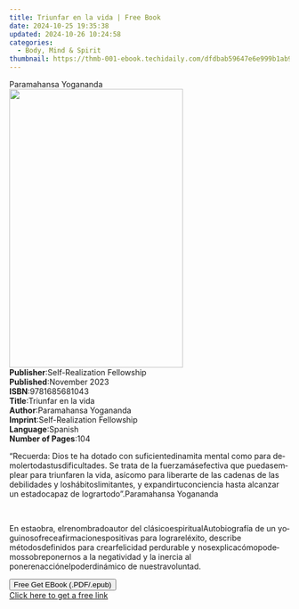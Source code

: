 ```yaml
---
title: Triunfar en la vida | Free Book
date: 2024-10-25 19:35:38
updated: 2024-10-26 10:24:58
categories:
  - Body, Mind & Spirit
thumbnail: https://thmb-001-ebook.techidaily.com/dfdbab59647e6e999b1ab9e1748f4d74d54f7280dfc6c30015a3ba7b9265f703.jpg
---
```

<main id="book-container">
  <div class="flex flex-col">
    <div class="book-brief flex-1 py-6 px-4 sm:p-6 md:py-10 md:px-8">
      <!-- brief-->
      <div class="book-brief-main">Paramahansa Yogananda</div>
    </div>
    <div
      class="book-meta-info flex-1 grid gap-4 col-start-1 col-end-3 row-start-1 sm:mb-6 sm:grid-cols-4 lg:gap-6 lg:col-start-2 lg:row-end-6 lg:row-span-6 lg:mb-0"
    >
      <div
        class="book-meta-info-left place-content-center mt-4 p-4 text-sm leading-6 col-start-2 col-span-2 dark:text-slate-400"
      >
        <img
          class="w-full h-500 object-cover rounded-lg sm:h-255 sm:col-span-2 lg:col-span-full"
          src="https://img-001-ebook.techidaily.com/e965c9ca1544445562ac55814305b54127720e273da635edbd5aa660302da754.jpg"
          alt=""
          width="312"
          height="500"
        />
      </div>
      <div
        class="book-meta-info-right mt-2 col-start-1 row-start-2 col-span-3 self-center"
      >
        <!-- meta data  -->
        <div class="flex flex-col px-4 md:px-8">
          <div class="flex-1">
            <strong>Publisher</strong>:<span class="px-2"
              >Self-Realization Fellowship</span
            >
          </div>
          <div class="flex-1">
            <strong>Published</strong>:<span class="px-2">November 2023</span>
          </div>
          <div class="flex-1">
            <strong>ISBN</strong>:<span class="px-2">9781685681043</span>
          </div>
          <div class="flex-1">
            <strong>Title</strong>:<span class="px-2">Triunfar en la vida</span>
          </div>
          <div class="flex-1">
            <strong>Author</strong>:<span class="px-2"
              >Paramahansa Yogananda</span
            >
          </div>
          <div class="flex-1">
            <strong>Imprint</strong>:<span class="px-2"
              >Self-Realization Fellowship</span
            >
          </div>
          <div class="flex-1">
            <strong>Language</strong>:<span class="px-2">Spanish</span>
          </div>
          <div class="flex-1">
            <strong>Number of Pages</strong>:<span class="px-2">104</span>
          </div>
        </div>
      </div>
    </div>
    <div class="book-description flex-1 py-6 px-4 sm:p-6 md:py-10 md:px-8">
      <div class="book-description-main">
        <div accordion-content="" id="description">
          <p class="Paragraph SCXW16380424 BCX4">
            <span lang="EN-US" class="TextRun SCXW16380424 BCX4"
              ><span class="NormalTextRun SCXW16380424 BCX4">“</span
              ><span
                class="NormalTextRun SpellingErrorV2Themed SCXW16380424 BCX4"
                >Recuerda</span
              ><span class="NormalTextRun SCXW16380424 BCX4">: Dios </span
              ><span
                class="NormalTextRun SpellingErrorV2Themed SCXW16380424 BCX4"
                >te</span
              ><span class="NormalTextRun SCXW16380424 BCX4"> ha </span
              ><span
                class="NormalTextRun SpellingErrorV2Themed SCXW16380424 BCX4"
                >dotado</span
              ><span class="NormalTextRun SCXW16380424 BCX4"> con </span
              ><span
                class="NormalTextRun SpellingErrorV2Themed SCXW16380424 BCX4"
                >suficiente</span
              ><span class="NormalTextRun SCXW16380424 BCX4"></span
              ><span
                class="NormalTextRun SpellingErrorV2Themed SCXW16380424 BCX4"
                >dinamita</span
              ><span class="NormalTextRun SCXW16380424 BCX4"> mental </span
              ><span
                class="NormalTextRun SpellingErrorV2Themed SCXW16380424 BCX4"
                >como</span
              ><span class="NormalTextRun SCXW16380424 BCX4"> para </span
              ><span
                class="NormalTextRun SpellingErrorV2Themed SCXW16380424 BCX4"
                >demoler</span
              ><span class="NormalTextRun SCXW16380424 BCX4"></span
              ><span
                class="NormalTextRun SpellingErrorV2Themed SCXW16380424 BCX4"
                >todas</span
              ><span class="NormalTextRun SCXW16380424 BCX4"></span
              ><span
                class="NormalTextRun SpellingErrorV2Themed SCXW16380424 BCX4"
                >tus</span
              ><span class="NormalTextRun SCXW16380424 BCX4"></span
              ><span
                class="NormalTextRun SpellingErrorV2Themed SCXW16380424 BCX4"
                >dificultades</span
              ><span class="NormalTextRun SCXW16380424 BCX4">. Se </span
              ><span
                class="NormalTextRun SpellingErrorV2Themed SCXW16380424 BCX4"
                >trata</span
              ><span class="NormalTextRun SCXW16380424 BCX4"> de la </span
              ><span
                class="NormalTextRun SpellingErrorV2Themed SCXW16380424 BCX4"
                >fuerza</span
              ><span class="NormalTextRun SCXW16380424 BCX4"></span
              ><span
                class="NormalTextRun SpellingErrorV2Themed SCXW16380424 BCX4"
                >más</span
              ><span class="NormalTextRun SCXW16380424 BCX4"></span
              ><span
                class="NormalTextRun SpellingErrorV2Themed SCXW16380424 BCX4"
                >efectiva</span
              ><span class="NormalTextRun SCXW16380424 BCX4"> que </span
              ><span
                class="NormalTextRun SpellingErrorV2Themed SCXW16380424 BCX4"
                >puedas</span
              ><span class="NormalTextRun SCXW16380424 BCX4"></span
              ><span
                class="NormalTextRun SpellingErrorV2Themed SCXW16380424 BCX4"
                >emplear</span
              ><span class="NormalTextRun SCXW16380424 BCX4"> para </span
              ><span
                class="NormalTextRun SpellingErrorV2Themed SCXW16380424 BCX4"
                >triunfar</span
              ><span class="NormalTextRun SCXW16380424 BCX4"></span
              ><span
                class="NormalTextRun SpellingErrorV2Themed SCXW16380424 BCX4"
                >en</span
              ><span class="NormalTextRun SCXW16380424 BCX4"> la </span
              ><span
                class="NormalTextRun SpellingErrorV2Themed SCXW16380424 BCX4"
                >vida</span
              ><span class="NormalTextRun SCXW16380424 BCX4">, </span
              ><span
                class="NormalTextRun SpellingErrorV2Themed SCXW16380424 BCX4"
                >así</span
              ><span class="NormalTextRun SCXW16380424 BCX4"></span
              ><span
                class="NormalTextRun SpellingErrorV2Themed SCXW16380424 BCX4"
                >como</span
              ><span class="NormalTextRun SCXW16380424 BCX4"> para </span
              ><span
                class="NormalTextRun SpellingErrorV2Themed SCXW16380424 BCX4"
                >liberarte</span
              ><span class="NormalTextRun SCXW16380424 BCX4"> de las </span
              ><span
                class="NormalTextRun SpellingErrorV2Themed SCXW16380424 BCX4"
                >cadenas</span
              ><span class="NormalTextRun SCXW16380424 BCX4"> de las </span
              ><span
                class="NormalTextRun SpellingErrorV2Themed SCXW16380424 BCX4"
                >debilidades</span
              ><span class="NormalTextRun SCXW16380424 BCX4"> y </span
              ><span
                class="NormalTextRun SpellingErrorV2Themed SCXW16380424 BCX4"
                >los</span
              ><span class="NormalTextRun SCXW16380424 BCX4"></span
              ><span
                class="NormalTextRun SpellingErrorV2Themed SCXW16380424 BCX4"
                >hábitos</span
              ><span class="NormalTextRun SCXW16380424 BCX4"></span
              ><span
                class="NormalTextRun SpellingErrorV2Themed SCXW16380424 BCX4"
                >limitantes</span
              ><span class="NormalTextRun SCXW16380424 BCX4">, y </span
              ><span
                class="NormalTextRun SpellingErrorV2Themed SCXW16380424 BCX4"
                >expandir</span
              ><span class="NormalTextRun SCXW16380424 BCX4"></span
              ><span
                class="NormalTextRun SpellingErrorV2Themed SCXW16380424 BCX4"
                >tu</span
              ><span class="NormalTextRun SCXW16380424 BCX4"></span
              ><span
                class="NormalTextRun SpellingErrorV2Themed SCXW16380424 BCX4"
                >conciencia</span
              ><span class="NormalTextRun SCXW16380424 BCX4"> hasta </span
              ><span
                class="NormalTextRun SpellingErrorV2Themed SCXW16380424 BCX4"
                >alcanzar</span
              ><span class="NormalTextRun SCXW16380424 BCX4"> un </span
              ><span
                class="NormalTextRun SpellingErrorV2Themed SCXW16380424 BCX4"
                >estado</span
              ><span class="NormalTextRun SCXW16380424 BCX4"></span
              ><span
                class="NormalTextRun SpellingErrorV2Themed SCXW16380424 BCX4"
                >capaz</span
              ><span class="NormalTextRun SCXW16380424 BCX4"> de </span
              ><span
                class="NormalTextRun SpellingErrorV2Themed SCXW16380424 BCX4"
                >lograr</span
              ><span class="NormalTextRun SCXW16380424 BCX4"></span
              ><span
                class="NormalTextRun SpellingErrorV2Themed SCXW16380424 BCX4"
                >todo</span
              ><span class="NormalTextRun SCXW16380424 BCX4">”.</span
              ><span class="NormalTextRun SCXW16380424 BCX4"></span></span
            ><span lang="EN-US" class="TextRun SCXW16380424 BCX4"
              ><span
                class="NormalTextRun SpellingErrorV2Themed SCXW16380424 BCX4"
                >Paramahansa</span
              ><span class="NormalTextRun SCXW16380424 BCX4">
                Yogananda</span
              ></span
            ><span class="EOP SCXW16380424 BCX4">&nbsp;</span>
          </p>
          <p class="Paragraph SCXW16380424 BCX4">
            <span lang="EN-US" class="TextRun SCXW16380424 BCX4"
              ><span class="NormalTextRun SCXW16380424 BCX4"></span></span
            ><span class="EOP SCXW16380424 BCX4">&nbsp;</span>
          </p>
          <p class="Paragraph SCXW16380424 BCX4">
            <span lang="EN-US" class="TextRun SCXW16380424 BCX4"
              ><span class="NormalTextRun SCXW16380424 BCX4">En </span
              ><span
                class="NormalTextRun SpellingErrorV2Themed SCXW16380424 BCX4"
                >esta</span
              ><span class="NormalTextRun SCXW16380424 BCX4"></span
              ><span
                class="NormalTextRun SpellingErrorV2Themed SCXW16380424 BCX4"
                >obra</span
              ><span class="NormalTextRun SCXW16380424 BCX4">, </span
              ><span
                class="NormalTextRun SpellingErrorV2Themed SCXW16380424 BCX4"
                >el</span
              ><span class="NormalTextRun SCXW16380424 BCX4"></span
              ><span
                class="NormalTextRun SpellingErrorV2Themed SCXW16380424 BCX4"
                >renombrado</span
              ><span class="NormalTextRun SCXW16380424 BCX4"></span
              ><span
                class="NormalTextRun SpellingErrorV2Themed SCXW16380424 BCX4"
                >autor</span
              ><span class="NormalTextRun SCXW16380424 BCX4"> del </span
              ><span
                class="NormalTextRun SpellingErrorV2Themed SCXW16380424 BCX4"
                >clásico</span
              ><span class="NormalTextRun SCXW16380424 BCX4"></span
              ><span
                class="NormalTextRun SpellingErrorV2Themed SCXW16380424 BCX4"
                >espiritual</span
              ><span class="NormalTextRun SCXW16380424 BCX4"></span></span
            ><span lang="EN-US" class="TextRun SCXW16380424 BCX4"
              ><span
                class="NormalTextRun SpellingErrorV2Themed SCXW16380424 BCX4"
                >Autobiografía</span
              ><span class="NormalTextRun SCXW16380424 BCX4"> de un </span
              ><span
                class="NormalTextRun SpellingErrorV2Themed SCXW16380424 BCX4"
                >yogui</span
              ></span
            ><span lang="EN-US" class="TextRun SCXW16380424 BCX4"
              ><span class="NormalTextRun SCXW16380424 BCX4"></span
              ><span
                class="NormalTextRun SpellingErrorV2Themed SCXW16380424 BCX4"
                >nos</span
              ><span class="NormalTextRun SCXW16380424 BCX4"></span
              ><span
                class="NormalTextRun SpellingErrorV2Themed SCXW16380424 BCX4"
                >ofrece</span
              ><span class="NormalTextRun SCXW16380424 BCX4"></span
              ><span
                class="NormalTextRun SpellingErrorV2Themed SCXW16380424 BCX4"
                >afirmaciones</span
              ><span class="NormalTextRun SCXW16380424 BCX4"></span
              ><span
                class="NormalTextRun SpellingErrorV2Themed SCXW16380424 BCX4"
                >positivas</span
              ><span class="NormalTextRun SCXW16380424 BCX4"> para </span
              ><span
                class="NormalTextRun SpellingErrorV2Themed SCXW16380424 BCX4"
                >lograr</span
              ><span class="NormalTextRun SCXW16380424 BCX4"></span
              ><span
                class="NormalTextRun SpellingErrorV2Themed SCXW16380424 BCX4"
                >el</span
              ><span class="NormalTextRun SCXW16380424 BCX4"></span
              ><span
                class="NormalTextRun SpellingErrorV2Themed SCXW16380424 BCX4"
                >éxito</span
              ><span class="NormalTextRun SCXW16380424 BCX4">, describe </span
              ><span
                class="NormalTextRun SpellingErrorV2Themed SCXW16380424 BCX4"
                >métodos</span
              ><span class="NormalTextRun SCXW16380424 BCX4"></span
              ><span
                class="NormalTextRun SpellingErrorV2Themed SCXW16380424 BCX4"
                >definidos</span
              ><span class="NormalTextRun SCXW16380424 BCX4"> para </span
              ><span
                class="NormalTextRun SpellingErrorV2Themed SCXW16380424 BCX4"
                >crear</span
              ><span class="NormalTextRun SCXW16380424 BCX4"></span
              ><span
                class="NormalTextRun SpellingErrorV2Themed SCXW16380424 BCX4"
                >felicidad</span
              ><span class="NormalTextRun SCXW16380424 BCX4">
                perdurable y </span
              ><span
                class="NormalTextRun SpellingErrorV2Themed SCXW16380424 BCX4"
                >nos</span
              ><span class="NormalTextRun SCXW16380424 BCX4"></span
              ><span
                class="NormalTextRun SpellingErrorV2Themed SCXW16380424 BCX4"
                >explica</span
              ><span class="NormalTextRun SCXW16380424 BCX4"></span
              ><span
                class="NormalTextRun SpellingErrorV2Themed SCXW16380424 BCX4"
                >cómo</span
              ><span class="NormalTextRun SCXW16380424 BCX4"></span
              ><span
                class="NormalTextRun SpellingErrorV2Themed SCXW16380424 BCX4"
                >podemos</span
              ><span class="NormalTextRun SCXW16380424 BCX4"></span
              ><span
                class="NormalTextRun SpellingErrorV2Themed SCXW16380424 BCX4"
                >sobreponernos</span
              ><span class="NormalTextRun SCXW16380424 BCX4"> a la </span
              ><span
                class="NormalTextRun SpellingErrorV2Themed SCXW16380424 BCX4"
                >negatividad</span
              ><span class="NormalTextRun SCXW16380424 BCX4"> y la </span
              ><span
                class="NormalTextRun SpellingErrorV2Themed SCXW16380424 BCX4"
                >inercia</span
              ><span class="NormalTextRun SCXW16380424 BCX4"> al </span
              ><span
                class="NormalTextRun SpellingErrorV2Themed SCXW16380424 BCX4"
                >poner</span
              ><span class="NormalTextRun SCXW16380424 BCX4"></span
              ><span
                class="NormalTextRun SpellingErrorV2Themed SCXW16380424 BCX4"
                >en</span
              ><span class="NormalTextRun SCXW16380424 BCX4"></span
              ><span
                class="NormalTextRun SpellingErrorV2Themed SCXW16380424 BCX4"
                >acción</span
              ><span class="NormalTextRun SCXW16380424 BCX4"></span
              ><span
                class="NormalTextRun SpellingErrorV2Themed SCXW16380424 BCX4"
                >el</span
              ><span class="NormalTextRun SCXW16380424 BCX4"></span
              ><span
                class="NormalTextRun SpellingErrorV2Themed SCXW16380424 BCX4"
                >poder</span
              ><span class="NormalTextRun SCXW16380424 BCX4"></span
              ><span
                class="NormalTextRun SpellingErrorV2Themed SCXW16380424 BCX4"
                >dinámico</span
              ><span class="NormalTextRun SCXW16380424 BCX4"> de </span
              ><span
                class="NormalTextRun SpellingErrorV2Themed SCXW16380424 BCX4"
                >nuestra</span
              ><span class="NormalTextRun SCXW16380424 BCX4"></span
              ><span
                class="NormalTextRun SpellingErrorV2Themed SCXW16380424 BCX4"
                >voluntad</span
              ><span class="NormalTextRun SCXW16380424 BCX4">.</span></span
            ><span class="EOP SCXW16380424 BCX4">&nbsp;</span>
          </p>
        </div>
      </div>
    </div>
    <div class="book-excerpts flex-1 py-6 px-4 sm:p-6 md:py-10 md:px-8"></div>
    <div
      class="book-about-author flex-1 py-6 px-4 sm:p-6 md:py-10 md:px-8"
    ></div>
    <div class="book-free-get flex-1 py-6 px-4 sm:p-6 md:py-10 md:px-8">
      <button
        id="btn-free-get"
        class="bg-blue-500 hover:bg-blue-700 text-white font-bold py-2 px-4 rounded"
      >
        Free Get EBook (.PDF/.epub)
      </button>
      <div id="countdown-display" class="px-2 text-lg mt-2"></div>
      <a
        id="free-link"
        class="hidden bg-blue-500 hover:bg-blue-700 text-white font-bold py-2 px-4 rounded"
        href="https://www.ebooks.com/en-us/book/211163090/triunfar-en-la-vida/paramahansa-yogananda/"
        target="_blank"
        >Click here to get a free link</a
      >
    </div>
    <script>
      let countdownTime = 0;
      let countdownInterval = null;
      document
        .getElementById('btn-free-get')
        .addEventListener('click', startCountdown);
      function startCountdown() {
        countdownTime = new Date().getTime() + 60000 * 3;
        countdownInterval = setInterval(updateCountdown, 1000);
        document.getElementById('btn-free-get').disabled = true;
        document
          .getElementById('btn-free-get')
          .classList.add('bg-gray-500', 'cursor-not-allowed');
      }
      function updateCountdown() {
        let currentTime = new Date().getTime();
        let timeLeft = countdownTime - currentTime;
        let secondsLeft = Math.floor(timeLeft / 1000);
        document.getElementById('countdown-display').innerHTML =
          `Remaining time: ${secondsLeft} seconds.`;
        if (secondsLeft <= 0) {
          clearInterval(countdownInterval);
          document.getElementById('btn-free-get').classList.add('hidden');
          document.getElementById('free-link').classList.remove('hidden');
          document.getElementById('countdown-display').innerHTML = '';
        }
      }
    </script>
  </div>
</main>
